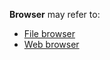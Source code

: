 **Browser** may refer to:

*   [File browser](/index.php/File_browser "File browser")
*   [Web browser](/index.php/Web_browser "Web browser")